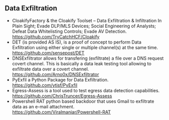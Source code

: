 ## Data Exfiltration

- CloakifyFactory & the Cloakify Toolset – Data Exfiltration & Infiltration In Plain Sight; Evade DLP/MLS Devices; Social Engineering of Analysts; Defeat Data Whitelisting Controls; Evade AV Detection. https://github.com/TryCatchHCF/Cloakify
- DET (is provided AS IS), is a proof of concept to perform Data Exfiltration using either single or multiple channel(s) at the same time. https://github.com/sensepost/DET
- DNSExfiltrator allows for transfering (exfiltrate) a file over a DNS request covert channel. This is basically a data leak testing tool allowing to exfiltrate data over a covert channel. https://github.com/Arno0x/DNSExfiltrator
- PyExfil a Python Package for Data Exfiltration. https://github.com/ytisf/PyExfil
- Egress-Assess is a tool used to test egress data detection capabilities. https://github.com/ChrisTruncer/Egress-Assess
- Powershell RAT python based backdoor that uses Gmail to exfiltrate data as an e-mail attachment. https://github.com/Viralmaniar/Powershell-RAT
